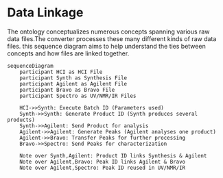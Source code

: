 # Data Linkage

The ontology conceptualizes numerous concepts spanning various raw data files.The converter processes these many different kinds of raw data files. this sequence diagram aims to help understand the ties between concepts and how files are linked together.

```mermaid
sequenceDiagram
    participant HCI as HCI File
    participant Synth as Synthesis File
    participant Agilent as Agilent File
    participant Bravo as Bravo File
    participant Spectro as UV/NMR/IR Files

    HCI->>Synth: Execute Batch ID (Parameters used)
    Synth->>Synth: Generate Product ID (Synth produces several products)
    Synth->>Agilent: Send Product for analysis 
    Agilent->>Agilent: Generate Peaks (Agilent analyses one product)
    Agilent->>Bravo: Transfer Peaks for further processing
    Bravo->>Spectro: Send Peaks for characterization

    Note over Synth,Agilent: Product ID links Synthesis & Agilent
    Note over Agilent,Bravo: Peak ID links Agilent & Bravo
    Note over Agilent,Spectro: Peak ID reused in UV/NMR/IR
```